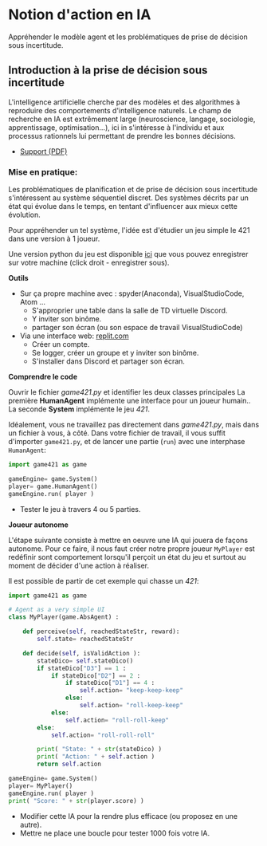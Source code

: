 # Notion d'action en IA

Appréhender le modèle agent et les problématiques de prise de décision sous incertitude.

## Introduction à la prise de décision sous incertitude

L'intelligence artificielle cherche par des modèles et des algorithmes à reproduire des comportements d'intelligence naturels.
Le champ de recherche en IA est extrêmement large (neuroscience, langage, sociologie, apprentissage, optimisation...), ici in s'intéresse à l'individu et aux processus rationnels lui permettant de prendre les bonnes décisions.

- [Support (PDF)](https://raw.githubusercontent.com/ceri-num/fa-paio/master/notions/intro.pdf)

### Mise en pratique:

Les problématiques de planification et de prise de décision sous incertitude s'intéressent au système séquentiel discret.
Des systèmes décrits par un état qui évolue dans le temps, en tentant d'influencer aux mieux cette évolution.

Pour appréhender un tel système, l'idée est d'étudier un jeu simple le 421 dans une version à $1$ joueur.

Une version python du jeu est disponible [ici](https://raw.githubusercontent.com/ceri-num/module-DUU/master/codes/game421.py) que vous pouvez enregistrer sur votre machine (click droit - enregistrer sous).

**Outils**

- Sur ça propre machine avec : spyder(Anaconda), VisualStudioCode, Atom ... 
  * S'approprier une table dans la salle de TD virtuelle Discord.
  * Y inviter son binôme.
  * partager son écran (ou son espace de travail VisualStudioCode)
- Via une interface web: [replit.com](https://replit.com)
  * Créer un compte.
  * Se logger, créer un groupe et y inviter son binôme.
  * S'installer dans Discord et partager son écran.

**Comprendre le code**

Ouvrir le fichier *game421.py* et identifier les deux classes principales
La première **HumanAgent** implémente une interface pour un joueur humain..
La seconde **System** implémente le jeu *421*.

Idéalement, vous ne travaillez pas directement dans *game421.py*, mais dans un fichier à vous, à côté.
Dans votre fichier de travail, il vous suffit d'importer `game421.py`, et de lancer une partie (`run`) avec une interphase `HumanAgent`:

```python
import game421 as game

gameEngine= game.System()
player= game.HumanAgent()
gameEngine.run( player )
```

- Tester le jeu à travers 4 ou 5 parties.

**Joueur autonome**

L'étape suivante consiste à mettre en oeuvre une IA qui jouera de façons autonome. 
Pour ce faire, il nous faut créer notre propre joueur `MyPlayer` est redéfinir sont comportement lorsqu'il perçoit un état du jeu et surtout au moment de décider d'une action à réaliser.

Il est possible de partir de cet exemple qui chasse un *421*: 

```python
import game421 as game

# Agent as a very simple UI
class MyPlayer(game.AbsAgent) :

    def perceive(self, reachedStateStr, reward):
        self.state= reachedStateStr

    def decide(self, isValidAction ):
        stateDico= self.stateDico()
        if stateDico["D3"] == 1 :
            if stateDico["D2"] == 2 :
                if stateDico["D1"] == 4 :
                    self.action= "keep-keep-keep"
                else: 
                    self.action= "roll-keep-keep"
            else: 
                self.action= "roll-roll-keep"
        else: 
            self.action= "roll-roll-roll"

        print( "State: " + str(stateDico) )
        print( "Action: " + self.action )
        return self.action

gameEngine= game.System()
player= MyPlayer()
gameEngine.run( player )
print( "Score: " + str(player.score) )
```

- Modifier cette IA pour la rendre plus efficace (ou proposez en une autre).
- Mettre ne place une boucle pour tester 1000 fois votre IA.
